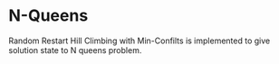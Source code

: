 # N-Queens
Random Restart Hill Climbing with Min-Confilts is implemented to give solution state to N queens problem.
